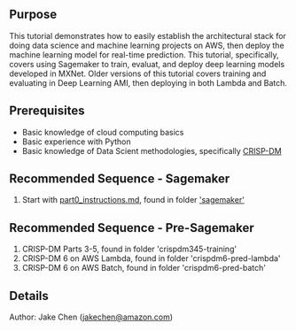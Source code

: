 ## Purpose
This tutorial demonstrates how to easily establish the architectural stack for doing data science and machine learning projects on AWS, then deploy the machine learning model for real-time prediction. This tutorial, specifically, covers using Sagemaker to train, evaluat, and deploy deep learning models developed in MXNet. Older versions of this tutorial covers training and evaluating in Deep Learning AMI, then deploying in both Lambda and Batch.


## Prerequisites
- Basic knowledge of cloud computing basics
- Basic experience with Python
- Basic knowledge of Data Scient methodologies, specifically [CRISP-DM](https://en.wikipedia.org/wiki/Cross-industry_standard_process_for_data_mining)

## Recommended Sequence - Sagemaker
1. Start with [part0_instructions.md](sagemaker/part0_instructions.md), found in folder ['sagemaker'](sagemaker/)

## Recommended Sequence - Pre-Sagemaker
1. CRISP-DM Parts 3-5, found in folder 'crispdm345-training'
2. CRISP-DM 6 on AWS Lambda, found in folder 'crispdm6-pred-lambda'
3. CRISP-DM 6 on AWS Batch, found in folder 'crispdm6-pred-batch'


## Details
Author: Jake Chen (jakechen@amazon.com)
